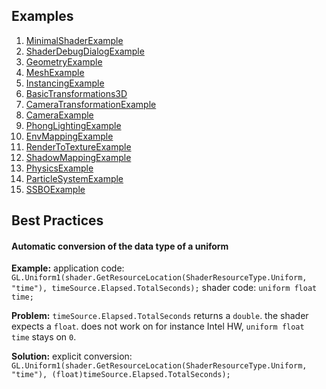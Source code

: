 ## Examples
1. [MinimalShaderExample](MinimalShaderExample) 
1. [ShaderDebugDialogExample](ShaderDebugDialogExample)
1. [GeometryExample](GeometryExample)
1. [MeshExample](MeshExample)
1. [InstancingExample](InstancingExample)
1. [BasicTransformations3D](BasicTransformations3D)
1. [CameraTransformationExample](CameraTransformationExample)
1. [CameraExample](CameraExample)
1. [PhongLightingExample](PhongLightingExample)
1. [EnvMappingExample](EnvMappingExample)
1. [RenderToTextureExample](RenderToTextureExample)
1. [ShadowMappingExample](ShadowMappingExample)
1. [PhysicsExample](PhysicsExample)
1. [ParticleSystemExample](ParticleSystemExample)
1. [SSBOExample](SSBOExample)

## Best Practices
#### Automatic conversion of the data type of a uniform
**Example:**
application code: `GL.Uniform1(shader.GetResourceLocation(ShaderResourceType.Uniform, "time"), timeSource.Elapsed.TotalSeconds);`
shader code: `uniform float time;`

**Problem:** `timeSource.Elapsed.TotalSeconds` returns a `double`. the shader expects a `float`. 
does not work on for instance Intel HW, `uniform float time` stays on `0`.

**Solution:** explicit conversion: `GL.Uniform1(shader.GetResourceLocation(ShaderResourceType.Uniform, "time"), (float)timeSource.Elapsed.TotalSeconds);`
